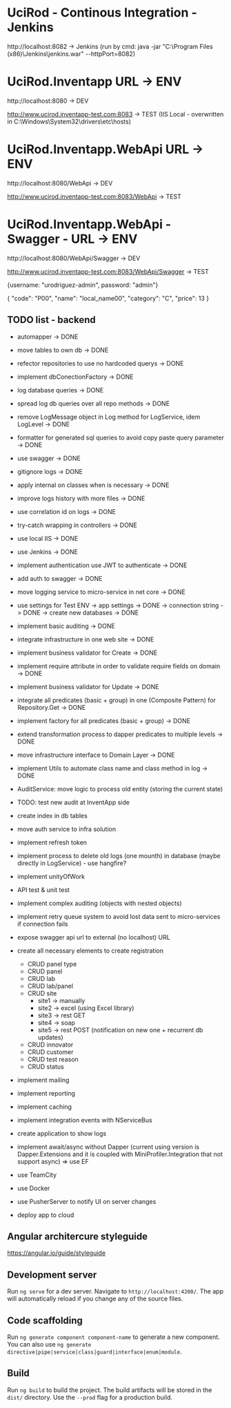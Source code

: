 # UciRod - Continous Integration - Jenkins
http://localhost:8082 -> Jenkins (run by cmd: java -jar "C:\Program Files (x86)\Jenkins\jenkins.war" --httpPort=8082)

# UciRod.Inventapp URL -> ENV
http://localhost:8080 -> DEV

http://www.ucirod.inventapp-test.com:8083 -> TEST (IIS Local - overwritten in C:\Windows\System32\drivers\etc\hosts)

# UciRod.Inventapp.WebApi URL -> ENV
http://localhost:8080/WebApi -> DEV

http://www.ucirod.inventapp-test.com:8083/WebApi -> TEST

# UciRod.Inventapp.WebApi - Swagger - URL -> ENV
http://localhost:8080/WebApi/Swagger -> DEV

http://www.ucirod.inventapp-test.com:8083/WebApi/Swagger -> TEST

{username: "urodriguez-admin", password: "admin"}

{
  "code": "P00",
  "name": "local_name00",
  "category": "C",
  "price": 13
}

## TODO list - backend
* automapper -> DONE
* move tables to own db -> DONE
* refector repositories to use no hardcoded querys -> DONE
* implement dbConectionFactory -> DONE 
* log database queries -> DONE
* spread log db queries over all repo methods -> DONE
* remove LogMessage object in Log method for LogService, idem LogLevel -> DONE
* formatter for generated sql queries to avoid copy paste query parameter -> DONE
* use swagger -> DONE
* gitignore logs -> DONE
* apply internal on classes when is necessary -> DONE
* improve logs history with more files -> DONE
* use correlation id on logs -> DONE
* try-catch wrapping in controllers -> DONE
* use local IIS -> DONE
* use Jenkins -> DONE
* implement authentication use JWT to authenticate -> DONE
* add auth to swagger -> DONE
* move logging service to micro-service in net core -> DONE
* use settings for Test ENV
    -> app settings -> DONE
    -> connection string -> DONE
        -> create new databases -> DONE
* implement basic auditing -> DONE
* integrate infrastructure in one web site -> DONE
* implement business validator for Create -> DONE
* implement require attribute in order to validate require fields on domain -> DONE
* implement business validator for Update -> DONE
* integrate all predicates (basic + group) in one (Composite Pattern) for Repository.Get -> DONE
* implement factory for all predicates (basic + group) -> DONE
* extend transformation process to dapper predicates to multiple levels -> DONE
* move infrastructure interface to Domain Layer -> DONE
* implement Utils to automate class name and class method in log -> DONE

* AuditService: move logic to process old entity (storing the current state)
* TODO: test new audit at InventApp side

* create index in db tables
* move auth service to infra solution
* implement refresh token
* implement process to delete old logs (one mounth) in database (maybe directly in LogService) - use hangfire?
* implement unityOfWork
* API test & unit test
* implement complex auditing (objects with nested objects) 
* implement retry queue system to avoid lost data sent to micro-services if connection fails
* expose swagger api url to external (no localhost) URL 
* create all necessary elements to create registration
  * CRUD panel type
  * CRUD panel
  * CRUD lab
  * CRUD lab/panel
  * CRUD site 
    * site1 -> manually
    * site2 -> excel (using Excel library)
    * site3 -> rest GET
    * site4 -> soap
    * site5 -> rest POST (notification on new one + recurrent db updates)
  * CRUD innovator
  * CRUD customer
  * CRUD test reason
  * CRUD status
* implement mailing
* implement reporting
* implement caching
* implement integration events with NServiceBus
* create application to show logs
* implement await/async without Dapper (current using version is Dapper.Extensions and it is coupled with MiniProfiler.Integration that not support async) => use EF
* use TeamCity
* use Docker
* use PusherServer to notify UI on server changes
* deploy app to cloud 

## Angular architercure styleguide

https://angular.io/guide/styleguide

## Development server

Run `ng serve` for a dev server. Navigate to `http://localhost:4200/`. The app will automatically reload if you change any of the source files.

## Code scaffolding

Run `ng generate component component-name` to generate a new component. You can also use `ng generate directive|pipe|service|class|guard|interface|enum|module`.

## Build

Run `ng build` to build the project. The build artifacts will be stored in the `dist/` directory. Use the `--prod` flag for a production build.